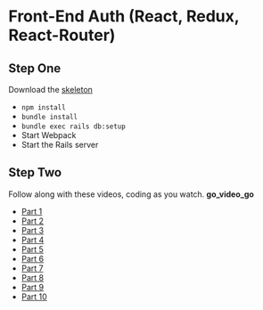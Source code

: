 # Front-End Auth (React, Redux, React-Router)
## Step One
Download the [skeleton]()
* `npm install`
* `bundle install`
* `bundle exec rails db:setup`
* Start Webpack
* Start the Rails server
## Step Two
Follow along with these videos, coding as you watch.
**go_video_go**
* [Part 1](https://vimeo.com/243262762)
* [Part 2](https://vimeo.com/243260194)
* [Part 3](https://vimeo.com/243259603)
* [Part 4](https://vimeo.com/243258947)
* [Part 5](https://vimeo.com/243260748)
* [Part 6](https://vimeo.com/243260623)
* [Part 7](https://vimeo.com/243259859)
* [Part 8](https://vimeo.com/243259260)
* [Part 9](https://vimeo.com/243257850)
* [Part 10](https://vimeo.com/243263222)
